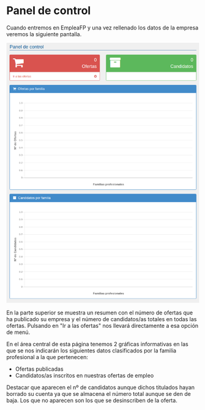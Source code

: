 # Panel de control

Cuando entremos en EmpleaFP y una vez rellenado los datos de la empresa veremos la siguiente pantalla.

![](panel_control.png)

En la parte superior se muestra un resumen con el número de ofertas que ha publicado su empresa y el número de candidatos/as totales en todas las ofertas. Pulsando en "Ir a las ofertas" nos llevará directamente a esa opción de menú.

En el área central de esta página tenemos 2 gráficas informativas en las que se nos indicarán los siguientes datos clasificados por la familia profesional a la que pertenecen:
- Ofertas publicadas
- Candidatos/as inscritos en nuestras ofertas de empleo

Destacar que aparecen el nº de candidatos aunque dichos titulados hayan borrado su cuenta ya que se almacena el número total aunque se den de baja. Los que no aparecen son los que se desinscriben de la oferta.
